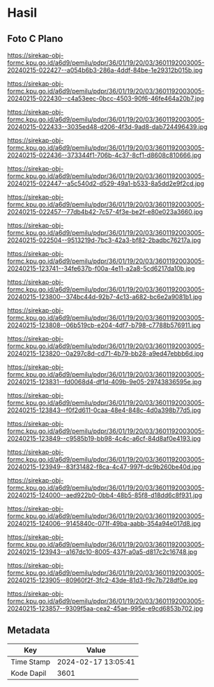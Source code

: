 # Hasil

## Foto C Plano

https://sirekap-obj-formc.kpu.go.id/a6d9/pemilu/pdpr/36/01/19/20/03/3601192003005-20240215-022427--a054b6b3-286a-4ddf-84be-1e29312b015b.jpg

https://sirekap-obj-formc.kpu.go.id/a6d9/pemilu/pdpr/36/01/19/20/03/3601192003005-20240215-022430--c4a53eec-0bcc-4503-90f6-46fe464a20b7.jpg

https://sirekap-obj-formc.kpu.go.id/a6d9/pemilu/pdpr/36/01/19/20/03/3601192003005-20240215-022433--3035ed48-d206-4f3d-9ad8-dab724496439.jpg

https://sirekap-obj-formc.kpu.go.id/a6d9/pemilu/pdpr/36/01/19/20/03/3601192003005-20240215-022436--373344f1-706b-4c37-8cf1-d8608c810666.jpg

https://sirekap-obj-formc.kpu.go.id/a6d9/pemilu/pdpr/36/01/19/20/03/3601192003005-20240215-022447--a5c540d2-d529-49a1-b533-8a5dd2e9f2cd.jpg

https://sirekap-obj-formc.kpu.go.id/a6d9/pemilu/pdpr/36/01/19/20/03/3601192003005-20240215-022457--77db4b42-7c57-4f3e-be2f-e80e023a3660.jpg

https://sirekap-obj-formc.kpu.go.id/a6d9/pemilu/pdpr/36/01/19/20/03/3601192003005-20240215-022504--9513219d-7bc3-42a3-bf82-2badbc76217a.jpg

https://sirekap-obj-formc.kpu.go.id/a6d9/pemilu/pdpr/36/01/19/20/03/3601192003005-20240215-123741--34fe637b-f00a-4e11-a2a8-5cd6217da10b.jpg

https://sirekap-obj-formc.kpu.go.id/a6d9/pemilu/pdpr/36/01/19/20/03/3601192003005-20240215-123800--374bc44d-92b7-4c13-a682-bc6e2a9081b1.jpg

https://sirekap-obj-formc.kpu.go.id/a6d9/pemilu/pdpr/36/01/19/20/03/3601192003005-20240215-123808--06b519cb-e204-4df7-b798-c7788b576911.jpg

https://sirekap-obj-formc.kpu.go.id/a6d9/pemilu/pdpr/36/01/19/20/03/3601192003005-20240215-123820--0a297c8d-cd71-4b79-bb28-a9ed47ebbb6d.jpg

https://sirekap-obj-formc.kpu.go.id/a6d9/pemilu/pdpr/36/01/19/20/03/3601192003005-20240215-123831--fd0068d4-df1d-409b-9e05-29743836595e.jpg

https://sirekap-obj-formc.kpu.go.id/a6d9/pemilu/pdpr/36/01/19/20/03/3601192003005-20240215-123843--f0f2d611-0caa-48e4-848c-4d0a398b77d5.jpg

https://sirekap-obj-formc.kpu.go.id/a6d9/pemilu/pdpr/36/01/19/20/03/3601192003005-20240215-123849--c9585b19-bb98-4c4c-a6cf-84d8af0e4193.jpg

https://sirekap-obj-formc.kpu.go.id/a6d9/pemilu/pdpr/36/01/19/20/03/3601192003005-20240215-123949--83f31482-f8ca-4c47-997f-dc9b260be40d.jpg

https://sirekap-obj-formc.kpu.go.id/a6d9/pemilu/pdpr/36/01/19/20/03/3601192003005-20240215-124000--aed922b0-0bb4-48b5-85f8-d18dd6c8f931.jpg

https://sirekap-obj-formc.kpu.go.id/a6d9/pemilu/pdpr/36/01/19/20/03/3601192003005-20240215-124006--9145840c-071f-49ba-aabb-354a94e017d8.jpg

https://sirekap-obj-formc.kpu.go.id/a6d9/pemilu/pdpr/36/01/19/20/03/3601192003005-20240215-123943--a167dc10-8005-437f-a0a5-d817c2c16748.jpg

https://sirekap-obj-formc.kpu.go.id/a6d9/pemilu/pdpr/36/01/19/20/03/3601192003005-20240215-123905--80960f2f-3fc2-43de-81d3-f9c7b728df0e.jpg

https://sirekap-obj-formc.kpu.go.id/a6d9/pemilu/pdpr/36/01/19/20/03/3601192003005-20240215-123857--9309f5aa-cea2-45ae-995e-e9cd6853b702.jpg


## Metadata

| Key        | Value               |
| ---------- | ------------------- |
| Time Stamp | 2024-02-17 13:05:41 |
| Kode Dapil | 3601                |



